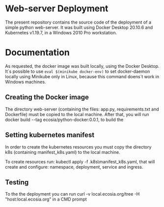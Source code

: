 <h1>Web-server Deployment</h1>

The present repository contains the source code of the deployment of a simple python web-server.
It was built using Docker Desktop 20.10.6 and Kubernetes v1.19.7, in a Windows 2010 Pro workstation.

<h1>Documentation</h1>

As requested,  the docker image was built locally, using the Docker Desktop. It´s possible to use `eval $(minikube docker-env)` to set docker-daemon locally using Minikube only in Linux, because this command doens´t work in Windows machines.

<h2>Creating the Docker image</h2>
The directory web-server (containing the files: app.py, requirements.txt and Dockerfile) must be copied to the local machine.
After that, you will run docker build --tag ecosia/python-docker:0.0.1, to build the  

<h2>Setting kubernetes manifest</h2>

In order to create the kubernetes resources you must copy the directory k8s (containing manifest_k8s.yaml) to the local machine.

To create resources run: kubectl apply -f .k8s\manifest_k8s.yaml, that will create and configure: namespace, deployment, service and ingress.

<h2>Testing</h2>

To the the deployment you can run curl -v local.ecosia.org/tree -H "host:local.ecosia.org" in a CMD prompt
